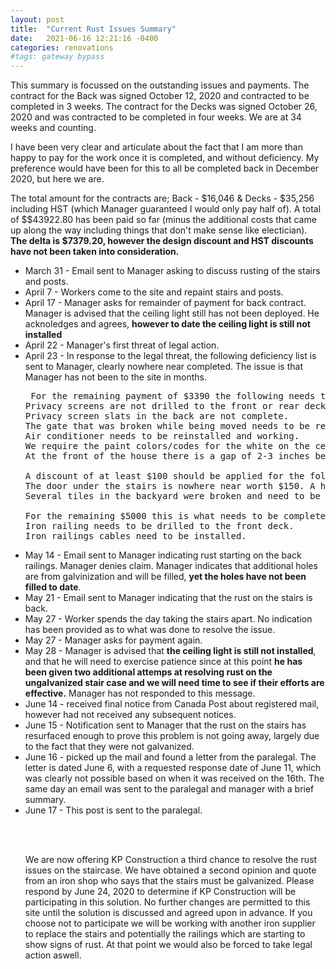 ```yaml
---
layout: post
title:  "Current Rust Issues Summary"
date:   2021-06-16 12:21:16 -0400
categories: renovations
#tags: gateway bypass
---
```

<p>
This summary is focussed on the outstanding issues and payments. The contract for the Back was signed October 12, 2020 and contracted to be completed in 3 weeks. The contract for the Decks was signed October 26, 2020 and was contracted to be completed in four weeks. We are at 34 weeks and counting.
</p>

<p>I have been very clear and articulate about the fact that I am more than happy to pay for the work once it is completed, and without deficiency. My preference would have been for this to all be completed back in December 2020, but here we are.
</p>
 
<p>The total amount for the contracts are; Back - $16,046 & Decks - $35,256 including HST (which Manager guaranteed I would only pay half of). A total of $$43922.80 has been paid so far (minus the additional costs that came up along the way including things that don't make sense like electician). <b>The delta is $7379.20, however the design discount and HST discounts have not been taken into consideration.</b>

<ul>
 <li>March 31 - Email sent to Manager asking to discuss rusting of the stairs and posts.
 <li>April 7 - Workers come to the site and repaint stairs and posts.
 <li>April 17 - Manager asks for remainder of payment for back contract. Manager is advised that the ceiling light still has not been deployed. He acknoledges and agrees, <b>however to date the ceiling light is still not installed</b>
 <li>April 22 - Manager's first threat of legal action.
 <li>April 23 - In response to the legal threat, the following deficiency list is sent to Manager, clearly nowhere near completed. The issue is that Manager has not been to the site in months.

<pre>
 For the remaining payment of $3390 the following needs to be completed and addressed:
Privacy screens are not drilled to the front or rear deck.
Privacy screen slats in the back are not complete.
The gate that was broken while being moved needs to be repaired.
Air conditioner needs to be reinstalled and working.
We require the paint colors/codes for the white on the ceiling, and the iron out front.
At the front of the house there is a gap of 2-3 inches between the deck and the house. Is this considered complete? Is there a reason for it?

A discount of at least $100 should be applied for the following (photos are attached):
The door under the stairs is nowhere near worth $150. A hole was cut and hinges installed but no latch was installed to keep it closed. It took your guy less than an hour.
Several tiles in the backyard were broken and need to be replaced. I'm not interested in you doing this work.

For the remaining $5000 this is what needs to be completed:
Iron railing needs to be drilled to the front deck.
Iron railings cables need to be installed.
</pre>
 <li>May 14 - Email sent to Manager indicating rust starting on the back railings. Manager denies claim. Manager indicates that additional holes are from galvinization and will be filled, <b>yet the holes have not been filled to date</b>.
 <li>May 21 - Email sent to Manager indicating that the rust on the stairs is back.
 <li>May 27 - Worker spends the day taking the stairs apart. No indication has been provided as to what was done to resolve the issue.
 <li>May 27 - Manager asks for payment again.
 <li>May 28 - Manager is advised that <b>the ceiling light is still not installed</b>, and that he will need to exercise patience since at this point <b>he has been given two additional attemps at resolving rust on the ungalvanized stair case and we will need time to see if their efforts are effective.</b> Manager has not responded to this message.
 <li>June 14 - received final notice from Canada Post about registered mail, however had not received any subsequent notices.
 <li>June 15 - Notification sent to Manager that the rust on the stairs has resurfaced enough to prove this problem is not going away, largely due to the fact that they were not galvanized.
 <li>June 16 - picked up the mail and found a letter from the paralegal. The letter is dated June 6, with a requested response date of June 11, which was clearly not possible based on when it was received on the 16th. The same day an email was sent to the paralegal and manager with a brief summary.
 <li>June 17 - This post is sent to the paralegal.
</li>

<br><br>

<p>
We are now offering KP Construction a third chance to resolve the rust issues on the staircase. We have obtained a second opinion and quote from an iron shop who says that the stairs must be galvanized. Please respond by June 24, 2020 to determine if KP Construction will be participating in this solution. No further changes are permitted to this site until the solution is discussed and agreed upon in advance. If you choose not to participate we will be working with another iron supplier to replace the stairs and potentially the railings which are starting to show signs of rust. At that point we would also be forced to take legal action aswell.
</p>
